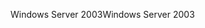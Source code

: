 <span data-ttu-id="0ebd0-101">Windows Server 2003</span><span class="sxs-lookup"><span data-stu-id="0ebd0-101">Windows Server 2003</span></span>